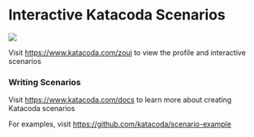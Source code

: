 # Interactive Katacoda Scenarios

[![](http://shields.katacoda.com/katacoda/zoui/count.svg)](https://www.katacoda.com/zoui "Get your profile on Katacoda.com")

Visit https://www.katacoda.com/zoui to view the profile and interactive scenarios

### Writing Scenarios
Visit https://www.katacoda.com/docs to learn more about creating Katacoda scenarios

For examples, visit https://github.com/katacoda/scenario-example

